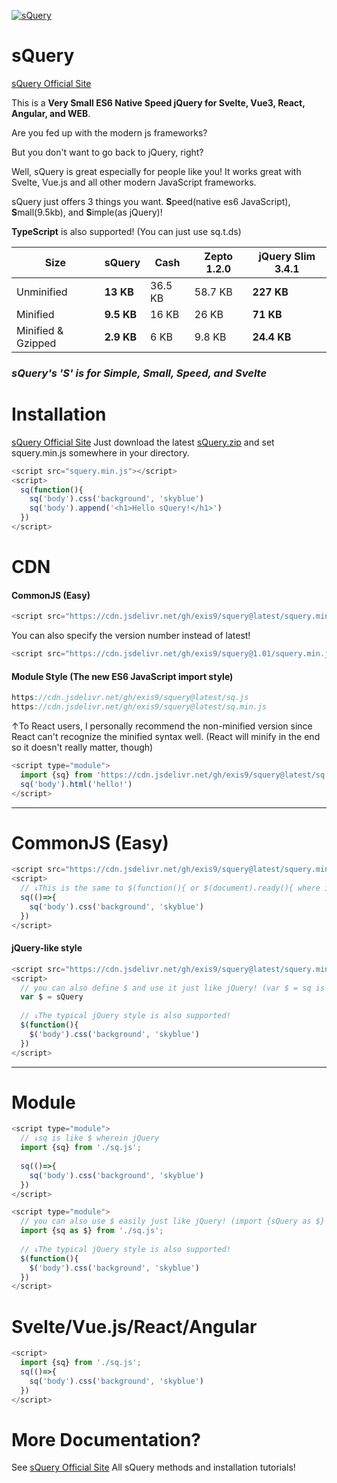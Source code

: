 [![sQuery](https://i.imgur.com/Jvp6tSW.jpg)](https://github.com/exis9/sQuery)

# sQuery

[sQuery Official Site](https://squery.vercel.app/)

This is a **Very Small ES6 Native Speed jQuery for Svelte, Vue3, React, Angular, and WEB**.

Are you fed up with the modern js frameworks?

But you don't want to go back to jQuery, right?

Well, sQuery is great especially for people like you!
It works great with Svelte, Vue.js and all other modern JavaScript frameworks.

sQuery just offers 3 things you want. 
**S**peed(native es6 JavaScript), **S**mall(9.5kb), and **S**imple(as jQuery)!

**TypeScript** is also supported! (You can just use sq.t.ds)

<table>
  <thead>
  <tr>
  <th>Size</th>
  <th>sQuery</th>
  <th>Cash</th>
  <th>Zepto 1.2.0</th>
  <th>jQuery Slim 3.4.1</th>
  </tr>
  </thead>
  <tbody>
  <tr>
  <td>Unminified</td>
  <td><strong>13 KB</strong></td>
  <td>36.5 KB</td>
  <td>58.7 KB</td>
  <td><strong>227 KB</strong></td>
  </tr>
  <tr>
  <td>Minified</td>
  <td><strong>9.5 KB</strong></td>
  <td>16 KB</td>
  <td>26 KB</td>
  <td><strong>71 KB</strong></td>
  </tr>
  <tr>
  <td>Minified &amp; Gzipped</td>
  <td><strong>2.9 KB</strong></td>
  <td>6 KB</td>
  <td>9.8 KB</td>
  <td><strong>24.4 KB</strong></td>
  </tr>
  </tbody>
</table>

<h3><i>sQuery's 'S' is for Simple, Small, Speed, and Svelte</i></h3>

# Installation

[sQuery Official Site](https://squery.vercel.app/)
Just download the latest [sQuery.zip](https://github.com/exis9/sQuery/releases/) and set squery.min.js somewhere in your directory.

```js
<script src="squery.min.js"></script>
<script>
  sq(function(){
    sq('body').css('background', 'skyblue')
    sq('body').append('<h1>Hello sQuery!</h1>')
  })
</script>
```


# CDN

#### CommonJS (Easy)

```js
<script src="https://cdn.jsdelivr.net/gh/exis9/squery@latest/squery.min.js"></script>
```

You can also specify the version number instead of latest!
```js
<script src="https://cdn.jsdelivr.net/gh/exis9/squery@1.01/squery.min.js"></script>
```

#### Module Style (The new ES6 JavaScript import style)

```js
https://cdn.jsdelivr.net/gh/exis9/squery@latest/sq.js
https://cdn.jsdelivr.net/gh/exis9/squery@latest/sq.min.js
```
↑To React users, I personally recommend the non-minified version since React can't recognize the minified syntax well.
 (React will minify in the end so it doesn't really matter, though)
 
```js
<script type="module">
  import {sq} from 'https://cdn.jsdelivr.net/gh/exis9/squery@latest/sq.js';
  sq('body').html('hello!')
</script>
```

---
# CommonJS (Easy)

```js
<script src="https://cdn.jsdelivr.net/gh/exis9/squery@latest/squery.min.js"></script>
<script>
  // ↓This is the same to $(function(){ or $(document).ready(){ where in jQuery
  sq(()=>{
    sq('body').css('background', 'skyblue')
  })
</script>
```

#### jQuery-like style

```js
<script src="https://cdn.jsdelivr.net/gh/exis9/squery@latest/squery.min.js"></script>
<script>
  // you can also define $ and use it just like jQuery! (var $ = sq is also fine!)
  var $ = sQuery
  
  // ↓The typical jQuery style is also supported!
  $(function(){
    $('body').css('background', 'skyblue')
  })
</script>
```

---

# Module
```js
<script type="module">
  // ↓sq is like $ wherein jQuery
  import {sq} from './sq.js';
  
  sq(()=>{
    sq('body').css('background', 'skyblue')
  })
</script>
```

```js
<script type="module">
  // you can also use $ easily just like jQuery! (import {sQuery as $} is also fine!)
  import {sq as $} from './sq.js';
  
  // ↓The typical jQuery style is also supported!
  $(function(){
    $('body').css('background', 'skyblue')
  })
</script>
```

# Svelte/Vue\.js/React/Angular
```js
<script>
  import {sq} from './sq.js';
  sq(()=>{
    sq('body').css('background', 'skyblue')
  })
</script>
```


# More Documentation?
See [sQuery Official Site](https://squery.vercel.app/)
All sQuery methods and installation tutorials!
